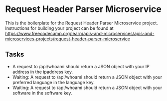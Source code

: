 # Request Header Parser Microservice

This is the boilerplate for the Request Header Parser Microservice project. Instructions for building your project can be found at https://www.freecodecamp.org/learn/apis-and-microservices/apis-and-microservices-projects/request-header-parser-microservice

## Tasks
- A request to /api/whoami should return a JSON object with your IP address in the ipaddress key.
- Waiting: A request to /api/whoami should return a JSON object with your preferred language in the language key.
- Waiting: A request to /api/whoami should return a JSON object with your software in the software key.